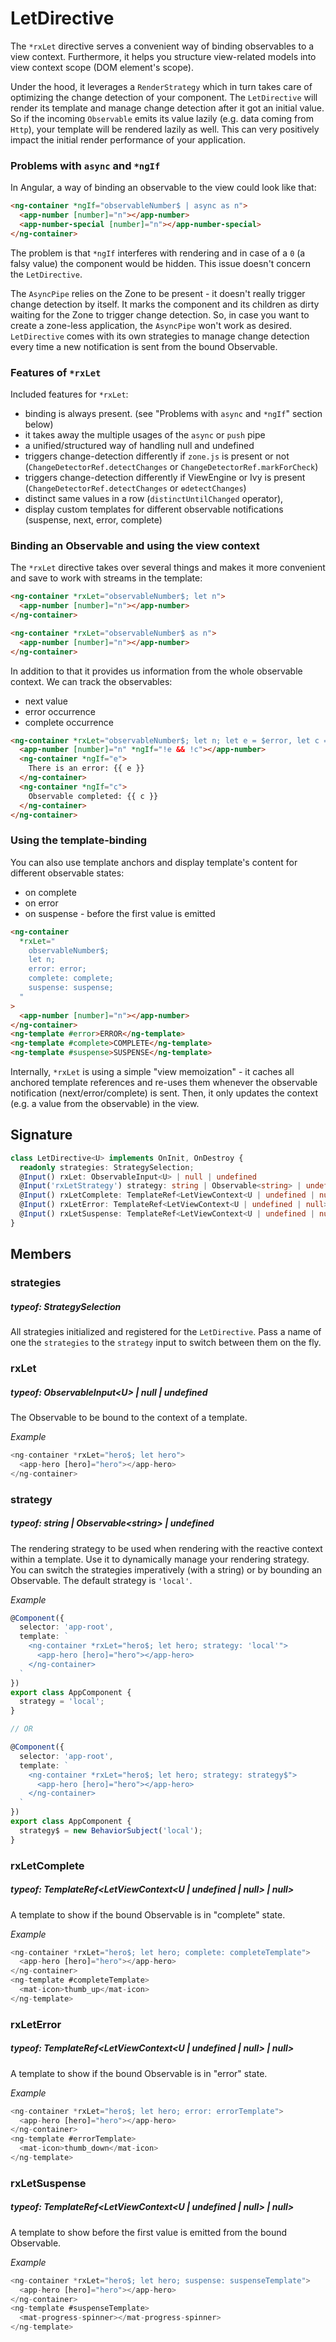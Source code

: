 

# LetDirective

The `*rxLet` directive serves a convenient way of binding observables to a view context. Furthermore, it helps
you structure view-related models into view context scope (DOM element's scope).

Under the hood, it leverages a `RenderStrategy` which in turn takes care of optimizing the change detection
of your component. The `LetDirective` will render its template and manage change detection after it got an initial value.
So if the incoming `Observable` emits its value lazily (e.g. data coming from `Http`), your template will be
rendered lazily as well. This can very positively impact the initial render performance of your application.


### Problems with `async` and `*ngIf`

In Angular, a way of binding an observable to the view could look like that:
```html
<ng-container *ngIf="observableNumber$ | async as n">
  <app-number [number]="n"></app-number>
  <app-number-special [number]="n"></app-number-special>
</ng-container>
```

The problem is that `*ngIf` interferes with rendering and in case of a `0` (a falsy value) the component
would be hidden. This issue doesn't concern the `LetDirective`.

The `AsyncPipe` relies on the Zone to be present - it doesn't really trigger change detection by itself.
It marks the component and its children as dirty waiting for the Zone to trigger change detection. So, in case
you want to create a zone-less application, the `AsyncPipe` won't work as desired. `LetDirective` comes
with its own strategies to manage change detection every time a new notification is sent from
the bound Observable.


### Features of `*rxLet`

Included features for `*rxLet`:
- binding is always present. (see "Problems with `async` and `*ngIf`" section below)
- it takes away the multiple usages of the `async` or `push` pipe
- a unified/structured way of handling null and undefined
- triggers change-detection differently if `zone.js` is present or not (`ChangeDetectorRef.detectChanges` or
  `ChangeDetectorRef.markForCheck`)
- triggers change-detection differently if ViewEngine or Ivy is present (`ChangeDetectorRef.detectChanges` or
  `ɵdetectChanges`)
- distinct same values in a row (`distinctUntilChanged` operator),
- display custom templates for different observable notifications (suspense, next, error, complete)


### Binding an Observable and using the view context

The `*rxLet` directive takes over several things and makes it more convenient and save to work with streams in the
template:

```html
<ng-container *rxLet="observableNumber$; let n">
  <app-number [number]="n"></app-number>
</ng-container>

<ng-container *rxLet="observableNumber$ as n">
  <app-number [number]="n"></app-number>
</ng-container>
```

In addition to that it provides us information from the whole observable context.
We can track the observables:
- next value
- error occurrence
- complete occurrence

```html
<ng-container *rxLet="observableNumber$; let n; let e = $error, let c = $complete">
  <app-number [number]="n" *ngIf="!e && !c"></app-number>
  <ng-container *ngIf="e">
    There is an error: {{ e }}
  </ng-container>
  <ng-container *ngIf="c">
    Observable completed: {{ c }}
  </ng-container>
</ng-container>
```


### Using the template-binding

You can also use template anchors and display template's content for different observable states:
- on complete
- on error
- on suspense - before the first value is emitted

```html
<ng-container
  *rxLet="
    observableNumber$;
    let n;
    error: error;
    complete: complete;
    suspense: suspense;
  "
>
  <app-number [number]="n"></app-number>
</ng-container>
<ng-template #error>ERROR</ng-template>
<ng-template #complete>COMPLETE</ng-template>
<ng-template #suspense>SUSPENSE</ng-template>
```

Internally, `*rxLet` is using a simple "view memoization" - it caches all anchored template references and re-uses
them whenever the observable notification (next/error/complete) is sent. Then, it only updates the context
(e.g. a value from the observable) in the view.

## Signature

```TypeScript
class LetDirective<U> implements OnInit, OnDestroy {
  readonly strategies: StrategySelection;
  @Input() rxLet: ObservableInput<U> | null | undefined
  @Input('rxLetStrategy') strategy: string | Observable<string> | undefined
  @Input() rxLetComplete: TemplateRef<LetViewContext<U | undefined | null> | null>
  @Input() rxLetError: TemplateRef<LetViewContext<U | undefined | null> | null>
  @Input() rxLetSuspense: TemplateRef<LetViewContext<U | undefined | null> | null>
}
```
## Members

### strategies 
##### typeof: StrategySelection



All strategies initialized and registered for the `LetDirective`. Pass a name of one the
`strategies` to the `strategy` input to switch between them on the fly.

### rxLet 
##### typeof: ObservableInput&#60;U&#62; | null | undefined



The Observable to be bound to the context of a template.

*Example*

```TypeScript
<ng-container *rxLet="hero$; let hero">
  <app-hero [hero]="hero"></app-hero>
</ng-container>
```


### strategy 
##### typeof: string | Observable&#60;string&#62; | undefined



The rendering strategy to be used when rendering with the reactive context within a template.
Use it to dynamically manage your rendering strategy. You can switch the strategies
imperatively (with a string) or by bounding an Observable.
The default strategy is `'local'`.

*Example*

```TypeScript
@Component({
  selector: 'app-root',
  template: `
    <ng-container *rxLet="hero$; let hero; strategy: 'local'">
      <app-hero [hero]="hero"></app-hero>
    </ng-container>
  `
})
export class AppComponent {
  strategy = 'local';
}

// OR

@Component({
  selector: 'app-root',
  template: `
    <ng-container *rxLet="hero$; let hero; strategy: strategy$">
      <app-hero [hero]="hero"></app-hero>
    </ng-container>
  `
})
export class AppComponent {
  strategy$ = new BehaviorSubject('local');
}
```


### rxLetComplete 
##### typeof: TemplateRef&#60;LetViewContext&#60;U | undefined | null&#62; | null&#62;



A template to show if the bound Observable is in "complete" state.

*Example*

```TypeScript
<ng-container *rxLet="hero$; let hero; complete: completeTemplate">
  <app-hero [hero]="hero"></app-hero>
</ng-container>
<ng-template #completeTemplate>
  <mat-icon>thumb_up</mat-icon>
</ng-template>
```


### rxLetError 
##### typeof: TemplateRef&#60;LetViewContext&#60;U | undefined | null&#62; | null&#62;



A template to show if the bound Observable is in "error" state.

*Example*

```TypeScript
<ng-container *rxLet="hero$; let hero; error: errorTemplate">
  <app-hero [hero]="hero"></app-hero>
</ng-container>
<ng-template #errorTemplate>
  <mat-icon>thumb_down</mat-icon>
</ng-template>
```


### rxLetSuspense 
##### typeof: TemplateRef&#60;LetViewContext&#60;U | undefined | null&#62; | null&#62;



A template to show before the first value is emitted from the bound Observable.

*Example*

```TypeScript
<ng-container *rxLet="hero$; let hero; suspense: suspenseTemplate">
  <app-hero [hero]="hero"></app-hero>
</ng-container>
<ng-template #suspenseTemplate>
  <mat-progress-spinner></mat-progress-spinner>
</ng-template>
```



